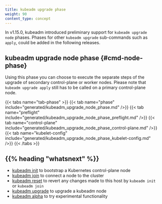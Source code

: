 ```yaml
---
title: kubeadm upgrade phase
weight: 90
content_type: concept
---
```


In v1.15.0, kubeadm introduced preliminary support for `kubeadm upgrade node` phases.
Phases for other `kubeadm upgrade` sub-commands such as `apply`, could be added in the
following releases.

## kubeadm upgrade node phase {#cmd-node-phase}

Using this phase you can choose to execute the separate steps of the upgrade of
secondary control-plane or worker nodes. Please note that `kubeadm upgrade apply` still has to
be called on a primary control-plane node.

{{< tabs name="tab-phase" >}}
{{< tab name="phase" include="generated/kubeadm_upgrade_node_phase.md" />}}
{{< tab name="preflight" include="generated/kubeadm_upgrade_node_phase_preflight.md" />}}
{{< tab name="control-plane" include="generated/kubeadm_upgrade_node_phase_control-plane.md" />}}
{{< tab name="kubelet-config" include="generated/kubeadm_upgrade_node_phase_kubelet-config.md" />}}
{{< /tabs >}}

## {{% heading "whatsnext" %}}

- [kubeadm init](/docs/reference/setup-tools/kubeadm/kubeadm-init/) to bootstrap a Kubernetes control-plane node
- [kubeadm join](/docs/reference/setup-tools/kubeadm/kubeadm-join/) to connect a node to the cluster
- [kubeadm reset](/docs/reference/setup-tools/kubeadm/kubeadm-reset/) to revert any changes made to this host by `kubeadm init` or `kubeadm join`
- [kubeadm upgrade](/docs/reference/setup-tools/kubeadm/kubeadm-upgrade/) to upgrade a kubeadm node
- [kubeadm alpha](/docs/reference/setup-tools/kubeadm/kubeadm-alpha/) to try experimental functionality
